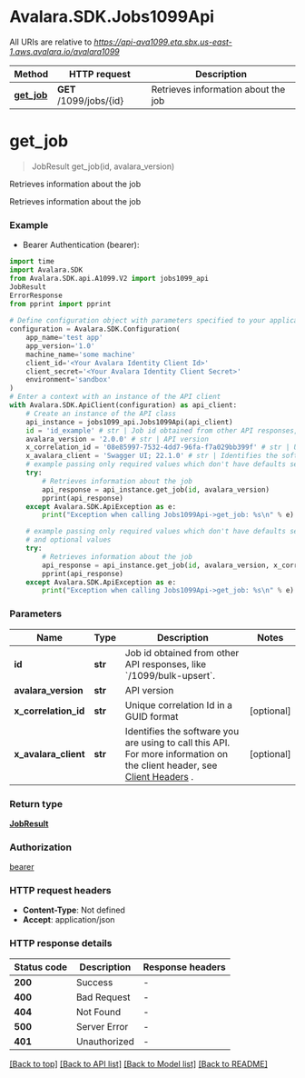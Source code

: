 # Avalara.SDK.Jobs1099Api

All URIs are relative to *https://api-ava1099.eta.sbx.us-east-1.aws.avalara.io/avalara1099*

Method | HTTP request | Description
------------- | ------------- | -------------
[**get_job**](Jobs1099Api.md#get_job) | **GET** /1099/jobs/{id} | Retrieves information about the job


# **get_job**
> JobResult get_job(id, avalara_version)

Retrieves information about the job

Retrieves information about the job

### Example

* Bearer Authentication (bearer):

```python
import time
import Avalara.SDK
from Avalara.SDK.api.A1099.V2 import jobs1099_api
JobResult
ErrorResponse
from pprint import pprint
    
# Define configuration object with parameters specified to your application.
configuration = Avalara.SDK.Configuration(
    app_name='test app'
    app_version='1.0'
    machine_name='some machine'
    client_id='<Your Avalara Identity Client Id>'
    client_secret='<Your Avalara Identity Client Secret>'
    environment='sandbox'
)
# Enter a context with an instance of the API client
with Avalara.SDK.ApiClient(configuration) as api_client:
    # Create an instance of the API class
    api_instance = jobs1099_api.Jobs1099Api(api_client)
    id = 'id_example' # str | Job id obtained from other API responses, like `/1099/bulk-upsert`.
    avalara_version = '2.0.0' # str | API version
    x_correlation_id = '08e85997-7532-4dd7-96fa-f7a029bb399f' # str | Unique correlation Id in a GUID format (optional)
    x_avalara_client = 'Swagger UI; 22.1.0' # str | Identifies the software you are using to call this API. For more information on the client header, see [Client Headers](https://developer.avalara.com/avatax/client-headers/) . (optional)
    # example passing only required values which don't have defaults set
    try:
        # Retrieves information about the job
        api_response = api_instance.get_job(id, avalara_version)
        pprint(api_response)
    except Avalara.SDK.ApiException as e:
        print("Exception when calling Jobs1099Api->get_job: %s\n" % e)

    # example passing only required values which don't have defaults set
    # and optional values
    try:
        # Retrieves information about the job
        api_response = api_instance.get_job(id, avalara_version, x_correlation_id=x_correlation_id, x_avalara_client=x_avalara_client)
        pprint(api_response)
    except Avalara.SDK.ApiException as e:
        print("Exception when calling Jobs1099Api->get_job: %s\n" % e)
```

### Parameters

Name | Type | Description  | Notes
------------- | ------------- | ------------- | -------------
 **id** | **str**| Job id obtained from other API responses, like &#x60;/1099/bulk-upsert&#x60;. |
 **avalara_version** | **str**| API version |
 **x_correlation_id** | **str**| Unique correlation Id in a GUID format | [optional]
 **x_avalara_client** | **str**| Identifies the software you are using to call this API. For more information on the client header, see [Client Headers](https://developer.avalara.com/avatax/client-headers/) . | [optional]

### Return type

[**JobResult**](JobResult.md)

### Authorization

[bearer](../README.md#bearer)

### HTTP request headers

 - **Content-Type**: Not defined
 - **Accept**: application/json


### HTTP response details

| Status code | Description | Response headers |
|-------------|-------------|------------------|
**200** | Success |  -  |
**400** | Bad Request |  -  |
**404** | Not Found |  -  |
**500** | Server Error |  -  |
**401** | Unauthorized |  -  |

[[Back to top]](#) [[Back to API list]](../../../README.md#documentation-for-api-endpoints) [[Back to Model list]](../../../README.md#documentation-for-models) [[Back to README]](../../../README.md)

